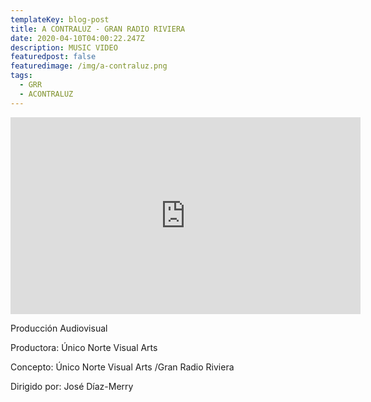 ```yaml
---
templateKey: blog-post
title: A CONTRALUZ - GRAN RADIO RIVIERA
date: 2020-04-10T04:00:22.247Z
description: MUSIC VIDEO
featuredpost: false
featuredimage: /img/a-contraluz.png
tags:
  - GRR
  - ACONTRALUZ
---
```

<iframe width="560" height="315" src="https://www.youtube.com/embed/ptuInu7qRn0" title="YouTube video player" frameborder="0" allow="accelerometer; autoplay; clipboard-write; encrypted-media; gyroscope; picture-in-picture" allowfullscreen></iframe>

Producción Audiovisual

Productora: Único Norte Visual Arts 

Concepto: Único Norte Visual Arts /Gran Radio Riviera 

Dirigido por: José Díaz-Merry